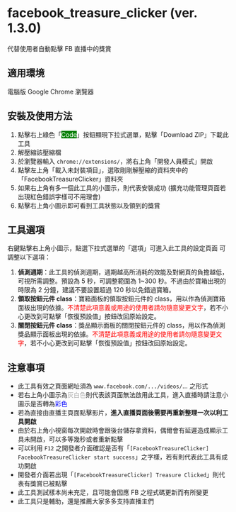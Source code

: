 # facebook_treasure_clicker (ver. 1.3.0)
代替使用者自動點擊 FB 直播中的獎賞

## 適用環境
電腦版 Google Chrome 瀏覽器

## 安裝及使用方法
1. 點擊右上綠色「<span style="background-color: green; color: white;">Code</span>」按鈕顯現下拉式選單，點擊「Download ZIP」下載此工具
2. 解壓縮該壓縮檔
3. 於瀏覽器輸入 `chrome://extensions/`，將右上角「開發人員模式」開啟
4. 點擊左上角「載入未封裝項目」，選取剛剛解壓縮的資料夾中的「FacebookTreasureClicker」資料夾
5. 如果右上角有多一個此工具的小圖示，則代表安裝成功 (擴充功能管理頁面若出現紅色錯誤字樣可不用理會)
6. 點擊右上角小圖示即可看到工具狀態以及領到的獎賞

## 工具選項
右鍵點擊右上角小圖示，點選下拉式選單的「選項」可進入此工具的設定頁面
可調整以下選項：
1. **偵測週期**：此工具的偵測週期，週期越高所消耗的效能及對網頁的負擔越低，可視所需調整。預設為 5 秒，可調整範圍為 1~300 秒。不過由於寶箱出現的時限為 2 分鐘，建議不要設置超過 120 秒以免錯過寶箱。
2. **領取按鈕元件 class**：寶箱面板的領取按鈕元件的 class，用以作為偵測寶箱面板出現的依據。<span style="color: red;">不清楚此項意義或用途的使用者請勿隨意變更文字</span>，若不小心更改到可點擊「恢復預設值」按鈕改回原始設定。
3. **關閉按鈕元件 class**：獎品顯示面板的關閉按鈕元件的 class，用以作為偵測獎品顯示面板出現的依據。<span style="color: red;">不清楚此項意義或用途的使用者請勿隨意變更文字</span>，若不小心更改到可點擊「恢復預設值」按鈕改回原始設定。

## 注意事項
 - 此工具有效之頁面網址須為 `www.facebook.com/.../videos/`... 之形式
 - 若右上角小圖示為<span style="color: #AAAAAA;">灰白色</span>則代表該頁面無法啟用此工具，進入直播時請注意小圖示是否轉為<span style="color: blue;">彩色</span>
 - 若為直接由直播主頁面點擊影片，**進入直播頁面後需要再重新整理一次以利工具開啟**
 - 由於右上角小視窗每次開啟時會跟後台儲存拿資料，偶爾會有延遲造成顯示工具未開啟，可以多等幾秒或者重新點擊
 - 可以利用 `F12` 之開發者介面確認是否有「`[FacebookTreasureClicker] FacebookTreasureClicker start success`」之字樣，若有則代表此工具有成功開啟
 - 開發者介面若出現「`[FacebookTreasureClicker] Treasure Clicked`」則代表有獎賞已被點擊
 - 此工具測試樣本尚未充足，且可能會因應 FB 之程式碼更新而有所變更
 - 此工具只是輔助，還是推薦大家多多支持直播主們

